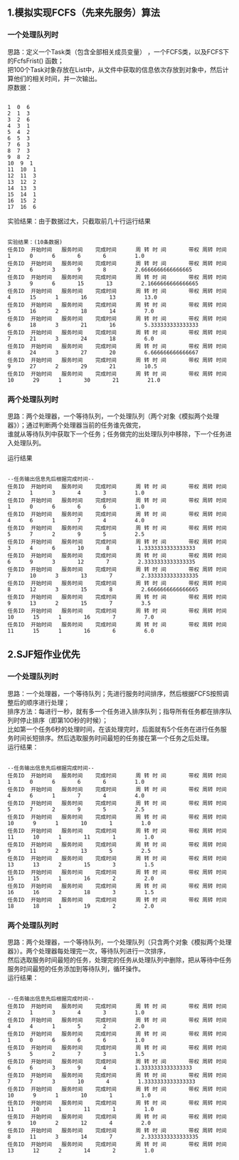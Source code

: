 ## 1.模拟实现FCFS（先来先服务）算法
### 一个处理队列时
思路：定义一个Task类（包含全部相关成员变量） ，一个FCFS类，以及FCFS下的FcfsFrist() 函数；<br>
把100个Task对象存放在List中，从文件中获取的信息依次存放到对象中，然后计算他们的相关时间，并一次输出。<br>
原数据：

<pre><code>
1  0  6
2  1  3
3  2  6
4  3  1
5  4  2
6  5  3
7  6  3
8  7  3
9  8  2
10  9  1
11  10  1
12  11  3
13  12  2
14  13  3
15  14  1
16  15  2
17  16  6
</pre></code>
实验结果：由于数据过大，只截取前几十行运行结果
<pre><code>
实验结果：(10条数据)
任务ID  开始时间   服务时间    完成时间      周 转 时 间       带权 周转 时间
1      0      6       6       6         1.0
任务ID  开始时间   服务时间    完成时间      周 转 时 间       带权 周转 时间
2      6      3       9       8         2.6666666666666665
任务ID  开始时间   服务时间    完成时间      周 转 时 间       带权 周转 时间
3      9      6       15       13         2.1666666666666665
任务ID  开始时间   服务时间    完成时间      周 转 时 间       带权 周转 时间
4      15      1       16       13         13.0
任务ID  开始时间   服务时间    完成时间      周 转 时 间       带权 周转 时间
5      16      2       18       14         7.0
任务ID  开始时间   服务时间    完成时间      周 转 时 间       带权 周转 时间
6      18      3       21       16         5.333333333333333
任务ID  开始时间   服务时间    完成时间      周 转 时 间       带权 周转 时间
7      21      3       24       18         6.0
任务ID  开始时间   服务时间    完成时间      周 转 时 间       带权 周转 时间
8      24      3       27       20         6.666666666666667
任务ID  开始时间   服务时间    完成时间      周 转 时 间       带权 周转 时间
9      27      2       29       21         10.5
任务ID  开始时间   服务时间    完成时间      周 转 时 间       带权 周转 时间
10      29      1       30       21         21.0
</pre></code>





### 两个处理队列时
思路：两个处理器，一个等待队列，一个处理队列（两个对象《模拟两个处理器》）；通过判断两个处理器当前的任务谁先做完，<br>
谁就从等待队列中获取下一个任务；任务做完的出处理队列中移除，下一个任务进入处理队列。

运行结果
<pre><code>
--任务输出信息先后根据完成时间--
任务ID  开始时间   服务时间    完成时间      周 转 时 间       带权 周转 时间
2      1      3       4       3         1.0
任务ID  开始时间   服务时间    完成时间      周 转 时 间       带权 周转 时间
1      0      6       6       6         1.0
任务ID  开始时间   服务时间    完成时间      周 转 时 间       带权 周转 时间
4      6      1       7       4         4.0
任务ID  开始时间   服务时间    完成时间      周 转 时 间       带权 周转 时间
5      7      2       9       5         2.5
任务ID  开始时间   服务时间    完成时间      周 转 时 间       带权 周转 时间
3      4      6       10       8         1.3333333333333333
任务ID  开始时间   服务时间    完成时间      周 转 时 间       带权 周转 时间
6      9      3       12       7         2.3333333333333335
任务ID  开始时间   服务时间    完成时间      周 转 时 间       带权 周转 时间
7      10      3       13       7         2.3333333333333335
任务ID  开始时间   服务时间    完成时间      周 转 时 间       带权 周转 时间
8      12      3       15       8         2.6666666666666665
任务ID  开始时间   服务时间    完成时间      周 转 时 间       带权 周转 时间
9      13      2       15       7         3.5
任务ID  开始时间   服务时间    完成时间      周 转 时 间       带权 周转 时间
10      15      1       16       7         7.0
任务ID  开始时间   服务时间    完成时间      周 转 时 间       带权 周转 时间
11      15      1       16       6         6.0
</pre></code>


## 2.SJF短作业优先
### 一个处理队列时
思路：一个处理器，一个等待队列；先进行服务时间排序，然后根据FCFS按照调整后的顺序进行处理；<br>
排序方法：每进行一秒，就有多一个任务进入排序队列；指导所有任务都在排序队列时停止排序（即第100秒的时候）；<br>
比如第一个任务6秒的处理时间，在该处理完时，后面就有5个任务在进行任务服务时间长短排序。然后选取服务时间最短的任务接在第一个任务之后处理。<br>
运行结果：
<pre><code>
--任务输出信息先后根据完成时间--
任务ID  开始时间   服务时间    完成时间      周 转 时 间       带权 周转 时间
1      0      6       6       6         1.0
任务ID  开始时间   服务时间    完成时间      周 转 时 间       带权 周转 时间
4      6      1       7       4         4.0
任务ID  开始时间   服务时间    完成时间      周 转 时 间       带权 周转 时间
5      7      2       9       5         2.5
任务ID  开始时间   服务时间    完成时间      周 转 时 间       带权 周转 时间
10      9      1       10       1         1.0
任务ID  开始时间   服务时间    完成时间      周 转 时 间       带权 周转 时间
11      10      1       11       1         1.0
任务ID  开始时间   服务时间    完成时间      周 转 时 间       带权 周转 时间
9      11      2       13       5         2.5
任务ID  开始时间   服务时间    完成时间      周 转 时 间       带权 周转 时间
13      13      2       15       3         1.5
任务ID  开始时间   服务时间    完成时间      周 转 时 间       带权 周转 时间
15      15      1       16       2         2.0
任务ID  开始时间   服务时间    完成时间      周 转 时 间       带权 周转 时间
16      16      2       18       3         1.5
任务ID  开始时间   服务时间    完成时间      周 转 时 间       带权 周转 时间
18      18      1       19       2         2.0
</pre></code>

### 两个处理队列时
思路：两个处理器，一个等待队列，一个处理队列（只含两个对象《模拟两个处理器》）。两个处理器每处理完一次，等待队列进行一次排序，<br>
然后选取服务时间最短的任务，处理完的任务从处理队列中删除，把从等待中任务服务时间最短的任务添加到等待队列，循环操作。<br>
运行结果：
<pre><code>
--任务输出信息先后根据完成时间--
任务ID  开始时间   服务时间    完成时间      周 转 时 间       带权 周转 时间
2      1      3       4       3         1.0
任务ID  开始时间   服务时间    完成时间      周 转 时 间       带权 周转 时间
4      4      1       5       2         2.0
任务ID  开始时间   服务时间    完成时间      周 转 时 间       带权 周转 时间
1      0      6       6       6         1.0
任务ID  开始时间   服务时间    完成时间      周 转 时 间       带权 周转 时间
5      5      2       7       3         1.5
任务ID  开始时间   服务时间    完成时间      周 转 时 间       带权 周转 时间
6      6      3       9       4         1.3333333333333333
任务ID  开始时间   服务时间    完成时间      周 转 时 间       带权 周转 时间
7      7      3       10       4         1.3333333333333333
任务ID  开始时间   服务时间    完成时间      周 转 时 间       带权 周转 时间
10      9      1       10       1         1.0
任务ID  开始时间   服务时间    完成时间      周 转 时 间       带权 周转 时间
11      10      1       11       1         1.0
任务ID  开始时间   服务时间    完成时间      周 转 时 间       带权 周转 时间
9      10      2       12       4         2.0
任务ID  开始时间   服务时间    完成时间      周 转 时 间       带权 周转 时间
8      11      3       14       7         2.3333333333333335
任务ID  开始时间   服务时间    完成时间      周 转 时 间       带权 周转 时间
13      12      2       14       2         1.0
</pre></code>
